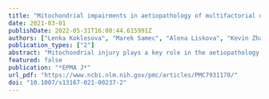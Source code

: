 ```yaml
---
title: "Mitochondrial impairments in aetiopathology of multifactorial diseases: common origin but individual outcomes in context of 3P medicine"
date: 2021-03-01
publishDate: 2022-05-31T16:00:44.615991Z
authors: ["Lenka Koklesova", "Marek Samec", "Alena Liskova", "Kevin Zhai", "Dietrich Büsselberg", "Frank A. Giordano", "Peter Kubatka", "Olga Golunitschaja"]
publication_types: ["2"]
abstract: "Mitochondrial injury plays a key role in the aetiopathology of multifactorial diseases exhibiting a “vicious circle” characteristic for pathomechanisms of the mitochondrial and multi-organ damage frequently developed in a reciprocal manner. Although the origin of the damage is common (uncontrolled ROS release, diminished energy production and extensive oxidative stress to life-important biomolecules such as mtDNA and chrDNA), individual outcomes differ significantly representing a spectrum of associated pathologies including but not restricted to neurodegeneration, cardiovascular diseases and cancers. Contextually, the role of predictive, preventive and personalised (PPPM/3P) medicine is to introduce predictive analytical approaches which allow for distinguishing between individual outcomes under circumstance of mitochondrial impairments followed by cost-effective targeted prevention and personalisation of medical services. Current article considers innovative concepts and analytical instruments to advance management of mitochondriopathies and associated pathologies."
featured: false
publication: "*EPMA J*"
url_pdf: "https://www.ncbi.nlm.nih.gov/pmc/articles/PMC7931170/"
doi: "10.1007/s13167-021-00237-2"
---
```


